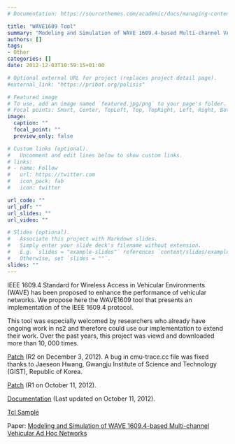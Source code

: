 ```yaml
---
# Documentation: https://sourcethemes.com/academic/docs/managing-content/

title: "WAVE1609 Tool"
summary: "Modeling and Simulation of WAVE 1609.4-based Multi-channel VANETs"
authors: []
tags:
- Other
categories: []
date: 2012-12-03T10:59:15+01:00

# Optional external URL for project (replaces project detail page).
#external_link: "https://pribot.org/polisis"

# Featured image
# To use, add an image named `featured.jpg/png` to your page's folder.
# Focal points: Smart, Center, TopLeft, Top, TopRight, Left, Right, BottomLeft, Bottom, BottomRight.
image:
  caption: ""
  focal_point: ""
  preview_only: false

# Custom links (optional).
#   Uncomment and edit lines below to show custom links.
# links:
# - name: Follow
#   url: https://twitter.com
#   icon_pack: fab
#   icon: twitter

url_code: ""
url_pdf: ""
url_slides: ""
url_video: ""

# Slides (optional).
#   Associate this project with Markdown slides.
#   Simply enter your slide deck's filename without extension.
#   E.g. `slides = "example-slides"` references `content/slides/example-slides.md`.
#   Otherwise, set `slides = ""`.
slides: ""
---
```


IEEE 1609.4 Standard for Wireless Access in Vehicular Environments (WAVE) has been proposed to enhance the performance of vehicular networks. We propose here the WAVE1609 tool that presents an implementation of the IEEE 1609.4 protocol.

This tool was especially welcomed by researchers who already have ongoing work in ns2 and therefore could use our implementation to extend their work. Over the past years, this project was viewd and downloaded more than 10, 000 times.

<a href="https://www.dropbox.com/s/kzpblbfdhf4jmp1/WAVE1609_R2.patch?dl=0" target="_blank">Patch</a> (R2 on December 3, 2012). A bug in cmu-trace.cc file was fixed thanks to Jaeseon Hwang, Gwangju Institute of Science and Technology (GIST), Republic of Korea.

<a href="https://www.dropbox.com/s/s4hd7cnd0lj8yw1/WAVE1609_R1.patch?dl=0" target="_blank">Patch</a> (R1 on October 11, 2012).

<a href="https://www.dropbox.com/s/jqkfxwpyx42h2mm/Documentation.pdf?dl=0" target="_blank">Documentation</a> (Last updated on October 11, 2012).

<a href="https://www.dropbox.com/s/6izmr0ypz7beccf/Tcl_sample.rar?dl=0" target="_blank">Tcl Sample</a>

Paper:  <a href="https://dl.acm.org/doi/10.5555/2263019.2263037" target="_blank">Modeling and Simulation of WAVE 1609.4-based Multi-channel Vehicular Ad Hoc Networks</a>
